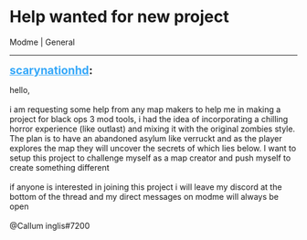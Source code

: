 # Help wanted for new project
Modme | General

---
<strong style="font-size: 1.4em;"><span style="text-decoration: underline;text-decoration-color: #34a7f9;"><span style="color:#34a7f9;">scarynationhd</span></span>:</strong>

<p>hello,<br /><br />i am requesting some help from any map makers to help me in making a project for black ops 3 mod tools, i had the idea of incorporating a chilling horror experience (like outlast) and mixing it with the original zombies style. The plan is to have an abandoned asylum like verruckt and as the player explores the map they will uncover the secrets of which lies below. I want to setup this project to challenge myself as a map creator and push myself to create something different<br /><br />if anyone is interested in joining this project i will leave my discord at the bottom of the thread and my direct messages on modme will always be open<br /><br />@Callum inglis#7200</p>

